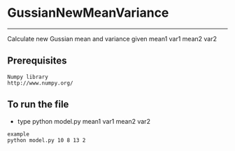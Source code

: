 # GussianNewMeanVariance
---
Calculate new Gussian mean and variance given mean1 var1 mean2 var2

## Prerequisites ##
```
Numpy library
http://www.numpy.org/

```

## To run the file ##
* type python model.py mean1 var1 mean2 var2
```
example
python model.py 10 8 13 2
```